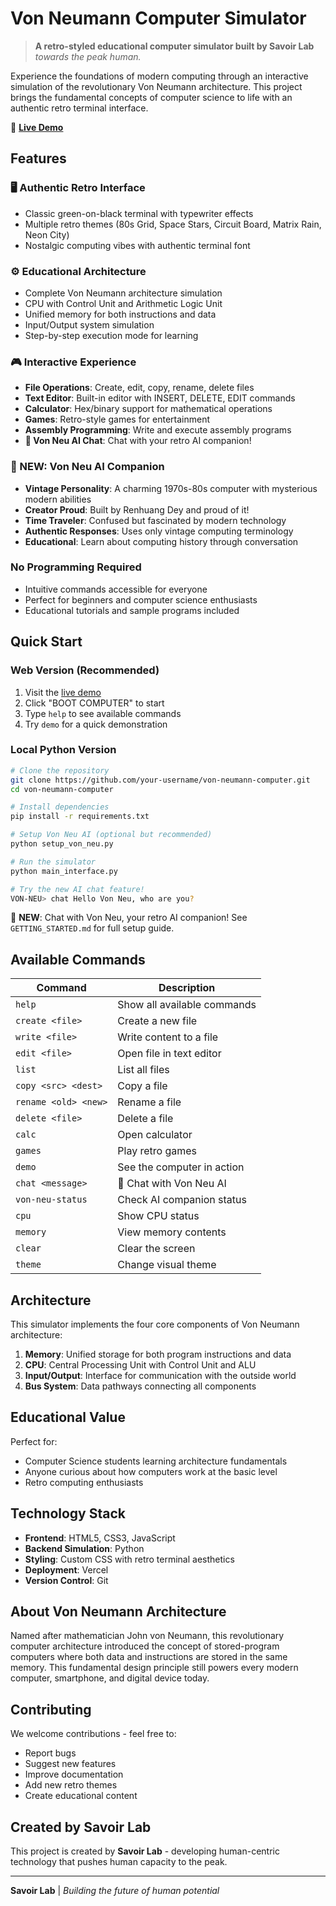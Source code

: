 # Von Neumann Computer Simulator

> **A retro-styled educational computer simulator built by Savoir Lab**  
> *towards the peak human.*

Experience the foundations of modern computing through an interactive simulation of the revolutionary Von Neumann architecture. This project brings the fundamental concepts of computer science to life with an authentic retro terminal interface.

🚀 **[Live Demo](https://your-vercel-deployment.vercel.app)**

## Features

### 🖥️ Authentic Retro Interface
- Classic green-on-black terminal with typewriter effects
- Multiple retro themes (80s Grid, Space Stars, Circuit Board, Matrix Rain, Neon City)
- Nostalgic computing vibes with authentic terminal font

### ⚙️ Educational Architecture
- Complete Von Neumann architecture simulation
- CPU with Control Unit and Arithmetic Logic Unit
- Unified memory for both instructions and data
- Input/Output system simulation
- Step-by-step execution mode for learning

### 🎮 Interactive Experience
- **File Operations**: Create, edit, copy, rename, delete files
- **Text Editor**: Built-in editor with INSERT, DELETE, EDIT commands
- **Calculator**: Hex/binary support for mathematical operations
- **Games**: Retro-style games for entertainment
- **Assembly Programming**: Write and execute assembly programs
- **🤖 Von Neu AI Chat**: Chat with your retro AI companion!

### 🤖 NEW: Von Neu AI Companion
- **Vintage Personality**: A charming 1970s-80s computer with mysterious modern abilities
- **Creator Proud**: Built by Renhuang Dey and proud of it!
- **Time Traveler**: Confused but fascinated by modern technology
- **Authentic Responses**: Uses only vintage computing terminology
- **Educational**: Learn about computing history through conversation

### No Programming Required
- Intuitive commands accessible for everyone
- Perfect for beginners and computer science enthusiasts
- Educational tutorials and sample programs included

## Quick Start

### Web Version (Recommended)
1. Visit the [live demo](https://your-vercel-deployment.vercel.app)
2. Click "BOOT COMPUTER" to start
3. Type `help` to see available commands
4. Try `demo` for a quick demonstration

### Local Python Version
```bash
# Clone the repository
git clone https://github.com/your-username/von-neumann-computer.git
cd von-neumann-computer

# Install dependencies
pip install -r requirements.txt

# Setup Von Neu AI (optional but recommended)
python setup_von_neu.py

# Run the simulator
python main_interface.py

# Try the new AI chat feature!
VON-NEU> chat Hello Von Neu, who are you?
```

🤖 **NEW**: Chat with Von Neu, your retro AI companion! See `GETTING_STARTED.md` for full setup guide.

## Available Commands

| Command | Description |
|---------|-------------|
| `help` | Show all available commands |
| `create <file>` | Create a new file |
| `write <file>` | Write content to a file |
| `edit <file>` | Open file in text editor |
| `list` | List all files |
| `copy <src> <dest>` | Copy a file |
| `rename <old> <new>` | Rename a file |
| `delete <file>` | Delete a file |
| `calc` | Open calculator |
| `games` | Play retro games |
| `demo` | See the computer in action |
| `chat <message>` | 🤖 Chat with Von Neu AI |
| `von-neu-status` | Check AI companion status |
| `cpu` | Show CPU status |
| `memory` | View memory contents |
| `clear` | Clear the screen |
| `theme` | Change visual theme |

## Architecture

This simulator implements the four core components of Von Neumann architecture:

1. **Memory**: Unified storage for both program instructions and data
2. **CPU**: Central Processing Unit with Control Unit and ALU
3. **Input/Output**: Interface for communication with the outside world
4. **Bus System**: Data pathways connecting all components

## Educational Value

Perfect for:
- Computer Science students learning architecture fundamentals
- Anyone curious about how computers work at the basic level
- Retro computing enthusiasts

## Technology Stack

- **Frontend**: HTML5, CSS3, JavaScript
- **Backend Simulation**: Python
- **Styling**: Custom CSS with retro terminal aesthetics
- **Deployment**: Vercel
- **Version Control**: Git

## About Von Neumann Architecture

Named after mathematician John von Neumann, this revolutionary computer architecture introduced the concept of stored-program computers where both data and instructions are stored in the same memory. This fundamental design principle still powers every modern computer, smartphone, and digital device today.

## Contributing

We welcome contributions - feel free to:
- Report bugs
- Suggest new features
- Improve documentation
- Add new retro themes
- Create educational content

## Created by Savoir Lab

This project is created by **Savoir Lab** - developing human-centric technology that pushes human capacity to the peak.



---


**Savoir Lab** | *Building the future of human potential*

